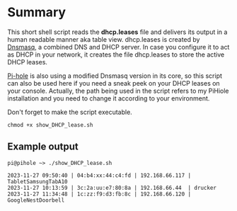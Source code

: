 
# Summary

This short shell script reads the **dhcp.leases** file and delivers its output in a human readable manner aka table view.
dhcp.leases is created by [Dnsmasq](https://thekelleys.org.uk/dnsmasq/doc.html), a combined DNS and DHCP server. In case you configure it to act as DHCP in your network, it creates the file dhcp.leases to store the active DHCP leases.

[Pi-hole](https://pi-hole.net) is also using a modified Dnsmasq version in its core, so this script can also be used here if you need a sneak peek on your DHCP leases on your console. Actually, the path being used in the script refers to my PiHiole installation and you need to change it according to your environment.

Don't forget to make the script executable.

	chmod +x show_DHCP_lease.sh

## Example output

	pi@pihole ~> ./show_DHCP_lease.sh

	2023-11-27 09:50:40 | 04:b4:xx:44:c4:fd | 192.168.66.117 | TabletSamsungTabA10
	2023-11-27 10:13:59 | 3c:2a:uu:e7:80:8a | 192.168.66.44  | drucker
	2023-11-27 11:34:48 | 1c:zz:f9:d3:fb:8c | 192.168.66.120 | GoogleNestDoorbell

